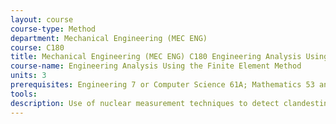 ```yaml
---
layout: course 
course-type: Method
department: Mechanical Engineering (MEC ENG)
course: C180
title: Mechanical Engineering (MEC ENG) C180 Engineering Analysis Using the Finite Element Method
course-name: Engineering Analysis Using the Finite Element Method
units: 3
prerequisites: Engineering 7 or Computer Science 61A; Mathematics 53 and 54; senior status in engineering or applied science.
tools: 
description: Use of nuclear measurement techniques to detect clandestine movement and/or possession of nuclear materials by third parties. Nuclear detection, forensics, signatures, and active and passive interrogation methodologies will be explored. Techniques currently deployed for arms control and treaty verification will be discussed. Emphasis will be placed on common elements of detection technology from the viewpoint of resolution of threat signatures from false positives due to naturally occurring radioactive material. Laboratory will involve experiments conducted in the Nucleonics Laboratory featuring passive and active neutron signals, gamma ray detection, fission neutron multiplicity, and U and Pu isotopic identification and age determination. Students should be familiar with alpha, beta, gamma, and neutron radiation and basic concepts of nuclear fission.
---
```

